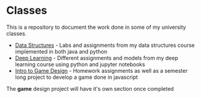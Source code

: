# Classes

This is a repository to document the work done in some of my university classes.

- [Data Structures](https://github.com/SisoroT/classes/tree/main/datastructures) - Labs and assignments from my data structures course implemented in both java and python
- [Deep Learning](https://github.com/SisoroT/classes/tree/main/deep-learning) - Different assignments and models from my deep learning course using python and jupyter notebooks
- [Intro to Game Design](https://github.com/SisoroT/classes/tree/main/gamedev) - Homework assignments as well as a semester long project to develop a game done in javascript

The **game** design project will have it's own section once completed
